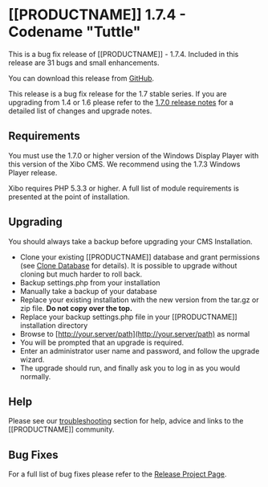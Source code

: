 <!--toc=getting_started-->
# [[PRODUCTNAME]] 1.7.4 - Codename "Tuttle"</span>

This is a bug fix release of [[PRODUCTNAME]] - 1.7.4. Included in this release are 31 bugs and small enhancements.

You can download this release from [GitHub](https://github.com/xibosignage/xibo-cms/releases/tag/1.7.4).

This release is a bug fix release for the 1.7 stable series. If you are upgrading from 1.4 or 1.6 please refer to the [1.7.0 release notes](release_notes_1.7.0.html) for a detailed list of changes and upgrade notes.

## Requirements
You must use the 1.7.0 or higher version of the Windows Display Player with this version of the Xibo CMS. We recommend using the 1.7.3 Windows Player release.

Xibo requires PHP 5.3.3 or higher. A full list of module requirements is presented at the point of installation.

## Upgrading
You should always take a backup before upgrading your CMS Installation.

*   Clone your existing [[PRODUCTNAME]] database and grant permissions (see [Clone Database](release_notes_clonedb.html "Clone Database") for details). It is possible to upgrade without cloning but much harder to roll back.
*   Backup settings.php from your installation
*   Manually take a backup of your database
*   Replace your existing installation with the new version from the tar.gz or zip file. **Do not copy over the top.**
*   Replace your backup settings.php file in your [[PRODUCTNAME]] installation directory
*   Browse to [http://your.server/path](http://your.server/path) as normal
*   You will be prompted that an upgrade is required.
*   Enter an administrator user name and password, and follow the upgrade wizard.
*   The upgrade should run, and finally ask you to log in as you would normally.


## Help
Please see our [troubleshooting](troubleshooting.html) section for help, advice and links to the [[PRODUCTNAME]] community.

## Bug Fixes
For a full list of bug fixes please refer to the [Release Project Page](https://github.com/xibosignage/xibo/issues?q=milestone%3A1.7.4+is%3Aclosed).
